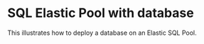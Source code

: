 # SQL Elastic Pool with database

This illustrates how to deploy a database on an Elastic SQL Pool.

